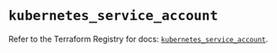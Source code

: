 # `kubernetes_service_account`

Refer to the Terraform Registry for docs: [`kubernetes_service_account`](https://registry.terraform.io/providers/hashicorp/kubernetes/2.28.1/docs/resources/service_account).
